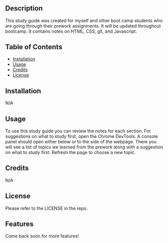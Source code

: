 # <Study Guide Webpage>

## Description
This study guide was created for myself and other boot camp students who are going through their prework assignments. It will be updated throughout bootcamp. It contains notes on HTML, CSS, git, and Javascript.

## Table of Contents

- [Installation](#installation)
- [Usage](#usage)
- [Credits](#credits)
- [License](#license)

## Installation

N/A

## Usage
To use this study guide you can review the notes for each section. For suggestions on what to study first, open the Chrome DevTools. A console panel should open either below or to the side of the webpage. There you will see a list of topics we learned from the prework along with a suggestion on what to study first. Refresh the page to choose a new topic.

## Credits

N/A

## License

Please refer to the LICENSE in the repo.

## Features

Come back soon for more features!

